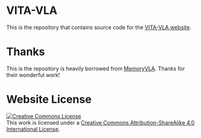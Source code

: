 # VITA-VLA

This is the repository that contains source code for the [VITA-VLA website](https://shihao1895.github.io/MemoryVLA/).

# Thanks

This is the repository is heavily borrowed from <a href="https://shihao1895.github.io/MemoryVLA/">MemoryVLA</a>. Thanks for their wonderful work!

# Website License

<a rel="license" href="http://creativecommons.org/licenses/by-sa/4.0/"> 
<img alt="Creative Commons License" style="border-width:0" src="https://i.creativecommons.org/l/by-sa/4.0/88x31.png" />
</a><br />This work is licensed under a <a rel="license" href="http://creativecommons.org/licenses/by-sa/4.0/">Creative Commons Attribution-ShareAlike 4.0 International License</a>.
